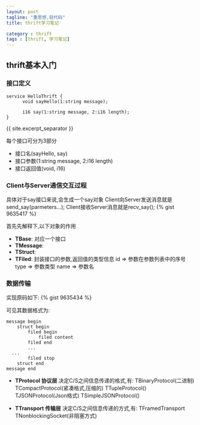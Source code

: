 ```yaml
---
layout: post
tagline: "重思想,轻代码"
title: thrift学习笔记

category : thrift
tags : [thrift, 学习笔记]
---
```


## thrift基本入门

### 接口定义

    service HelloThrift {
		  void sayHello(1:string message);
		
		  i16 say(1:string message, 2:i16 length);
    }

{{ site.excerpt_separator }}

每个接口可分为3部分
- 接口名(sayHello, say)
- 接口参数(1:string message, 2:i16 length)
- 接口返回值(void, i16)

### Client与Server通信交互过程
具体对于say接口来说,会生成一个say对象
Client向Server发送消息就是send_say(parmeters...);
Client接收Server消息就是recv_say();
{% gist 9635417 %}	

首先先解释下,以下对象的作用
- **TBase**: 对应一个接口
- **TMessage**: 
- **TStruct**:
- **TFiled**: 封装接口的参数,返回值的类型信息
    id => 参数在参数列表中的序号
    type => 参数类型
    name => 参数名

### 数据传输
实现原码如下:
{% gist 9635434 %}

可见其数据格式为:

	message begin
		struct begin
			filed begin
				filed content
			filed end
			...
      ...
			filed stop
		struct end
	message end

- **TProtocol 协议层**
    决定C/S之间信息传递的格式,有:
    TBinaryProtocol(二进制)
    TCompactProtocol(紧凑格式,压缩的)
    TTupleProtocol()
    TJSONProtocol(Json格式)
    TSimpleJSONProtocol()

- **TTransport 传输层**
    决定C/S之间信息传递的方式,有:
    TFramedTransport
    TNonblockingSocket(非阻塞方式)
  
